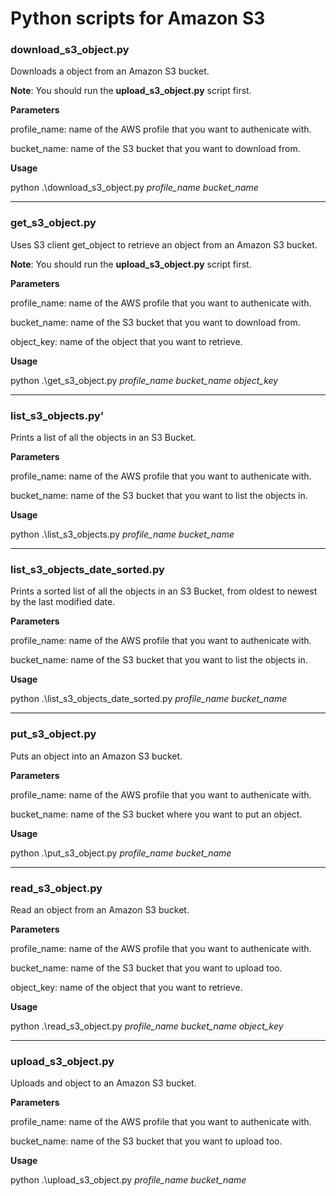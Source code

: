 # Python scripts for Amazon S3

### download_s3_object.py
Downloads a object from an Amazon S3 bucket.

**Note**: You should run the **upload_s3_object.py** script first.

**Parameters**

profile_name: name of the AWS profile that you want to authenicate with.

bucket_name: name of the S3 bucket that you want to download from.

**Usage**

python .\download_s3_object.py *profile_name* *bucket_name*

---
### get_s3_object.py
Uses S3 client get_object to retrieve an object from an Amazon S3 bucket.

**Note**: You should run the **upload_s3_object.py** script first.

**Parameters**

profile_name: name of the AWS profile that you want to authenicate with.

bucket_name: name of the S3 bucket that you want to download from.

object_key: name of the object that you want to retrieve.

**Usage**

python .\get_s3_object.py *profile_name* *bucket_name* *object_key*

---
### list_s3_objects.py'
Prints a list of all the objects in an S3 Bucket.

**Parameters**

profile_name: name of the AWS profile that you want to authenicate with.

bucket_name: name of the S3 bucket that you want to list the objects in.

**Usage**

python .\list_s3_objects.py *profile_name* *bucket_name*

---

### list_s3_objects_date_sorted.py
Prints a sorted list of all the objects in an S3 Bucket, from oldest to newest by the last modified date.

**Parameters**

profile_name: name of the AWS profile that you want to authenicate with.

bucket_name: name of the S3 bucket that you want to list the objects in.

**Usage**

python .\list_s3_objects_date_sorted.py *profile_name* *bucket_name*

---

### put_s3_object.py
Puts an object into an Amazon S3 bucket.

**Parameters**

profile_name: name of the AWS profile that you want to authenicate with.

bucket_name: name of the S3 bucket where you want to put an object.

**Usage**

python .\put_s3_object.py *profile_name* *bucket_name*

---
### read_s3_object.py
Read an object from an Amazon S3 bucket.

**Parameters**

profile_name: name of the AWS profile that you want to authenicate with.

bucket_name: name of the S3 bucket that you want to upload too.

object_key: name of the object that you want to retrieve.

**Usage**

python .\read_s3_object.py *profile_name* *bucket_name* *object_key*

---

### upload_s3_object.py
Uploads and object to an Amazon S3 bucket.

**Parameters**

profile_name: name of the AWS profile that you want to authenicate with.

bucket_name: name of the S3 bucket that you want to upload too.

**Usage**

python .\upload_s3_object.py *profile_name* *bucket_name*

